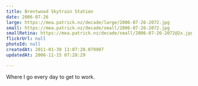 ```yaml
---
title: Brentwood Skytrain Station
date: 2006-07-26
large: https://mea.patrick.nz/decade/large/2006-07-26-2072.jpg
small: https://mea.patrick.nz/decade/small/2006-07-26-2072.jpg
smallRetina: https://mea.patrick.nz/decade/small/2006-07-26-2072@2x.jpg
flickrUrl: null
photoId: null
createdAt: 2011-01-30 11:07:20.079907
updatedAt: 2006-11-15 07:28:29

---
```

Where I go every day to get to work.
